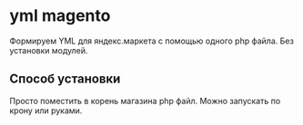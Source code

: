 # yml magento
Формируем YML  для яндекс.маркета с помощью одного php файла. 
Без установки модулей.

## Способ установки
Просто поместить в корень магазина php файл. 
Можно запускать по крону или руками. 
